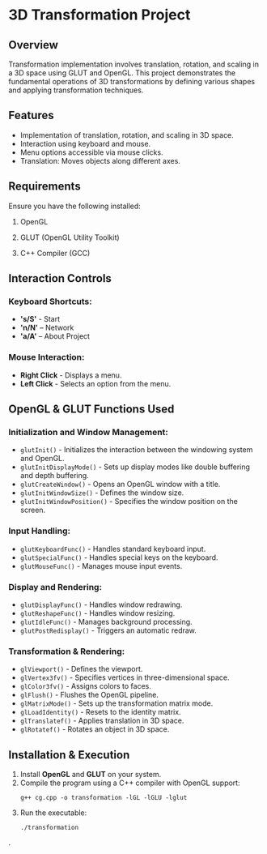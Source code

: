 # 3D Transformation Project

## Overview
Transformation implementation involves translation, rotation, and scaling in a 3D space using GLUT and OpenGL. This project demonstrates the fundamental operations of 3D transformations by defining various shapes and applying transformation techniques.

## Features
- Implementation of translation, rotation, and scaling in 3D space.
- Interaction using keyboard and mouse.
- Menu options accessible via mouse clicks.
- Translation: Moves objects along different axes.

## Requirements

Ensure you have the following installed:

1. OpenGL

2. GLUT (OpenGL Utility Toolkit)

3. C++ Compiler (GCC)

## Interaction Controls
### Keyboard Shortcuts:
- **'s/S'** - Start
- **'n/N'** – Network
- **'a/A'** – About Project

### Mouse Interaction:
- **Right Click** - Displays a menu.
- **Left Click** - Selects an option from the menu.

## OpenGL & GLUT Functions Used
### Initialization and Window Management:
- `glutInit()` - Initializes the interaction between the windowing system and OpenGL.
- `glutInitDisplayMode()` - Sets up display modes like double buffering and depth buffering.
- `glutCreateWindow()` - Opens an OpenGL window with a title.
- `glutInitWindowSize()` - Defines the window size.
- `glutInitWindowPosition()` - Specifies the window position on the screen.

### Input Handling:
- `glutKeyboardFunc()` - Handles standard keyboard input.
- `glutSpecialFunc()` - Handles special keys on the keyboard.
- `glutMouseFunc()` - Manages mouse input events.

### Display and Rendering:
- `glutDisplayFunc()` - Handles window redrawing.
- `glutReshapeFunc()` - Handles window resizing.
- `glutIdleFunc()` - Manages background processing.
- `glutPostRedisplay()` - Triggers an automatic redraw.

### Transformation & Rendering:
- `glViewport()` - Defines the viewport.
- `glVertex3fv()` - Specifies vertices in three-dimensional space.
- `glColor3fv()` - Assigns colors to faces.
- `glFlush()` - Flushes the OpenGL pipeline.
- `glMatrixMode()` - Sets up the transformation matrix mode.
- `glLoadIdentity()` - Resets to the identity matrix.
- `glTranslatef()` - Applies translation in 3D space.
- `glRotatef()` - Rotates an object in 3D space.

## Installation & Execution
1. Install **OpenGL** and **GLUT** on your system.
2. Compile the program using a C++ compiler with OpenGL support:
   ```
   g++ cg.cpp -o transformation -lGL -lGLU -lglut
   ```
3. Run the executable:
   ```
   ./transformation
   ```
.
